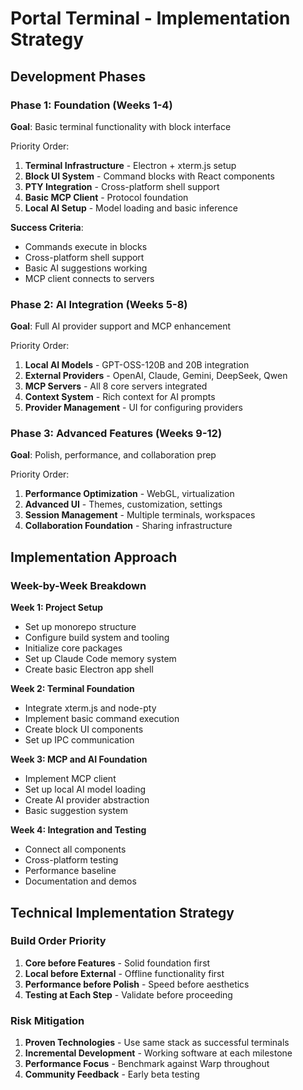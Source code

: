 # Portal Terminal - Implementation Strategy

## Development Phases

### Phase 1: Foundation (Weeks 1-4)
**Goal**: Basic terminal functionality with block interface

Priority Order:
1. **Terminal Infrastructure** - Electron + xterm.js setup
2. **Block UI System** - Command blocks with React components  
3. **PTY Integration** - Cross-platform shell support
4. **Basic MCP Client** - Protocol foundation
5. **Local AI Setup** - Model loading and basic inference

**Success Criteria**: 
- Commands execute in blocks
- Cross-platform shell support
- Basic AI suggestions working
- MCP client connects to servers

### Phase 2: AI Integration (Weeks 5-8)
**Goal**: Full AI provider support and MCP enhancement

Priority Order:
1. **Local AI Models** - GPT-OSS-120B and 20B integration
2. **External Providers** - OpenAI, Claude, Gemini, DeepSeek, Qwen
3. **MCP Servers** - All 8 core servers integrated
4. **Context System** - Rich context for AI prompts
5. **Provider Management** - UI for configuring providers

### Phase 3: Advanced Features (Weeks 9-12)  
**Goal**: Polish, performance, and collaboration prep

Priority Order:
1. **Performance Optimization** - WebGL, virtualization
2. **Advanced UI** - Themes, customization, settings
3. **Session Management** - Multiple terminals, workspaces
4. **Collaboration Foundation** - Sharing infrastructure

## Implementation Approach

### Week-by-Week Breakdown

**Week 1: Project Setup**
- Set up monorepo structure
- Configure build system and tooling
- Initialize core packages
- Set up Claude Code memory system
- Create basic Electron app shell

**Week 2: Terminal Foundation**  
- Integrate xterm.js and node-pty
- Implement basic command execution
- Create block UI components
- Set up IPC communication

**Week 3: MCP and AI Foundation**
- Implement MCP client
- Set up local AI model loading
- Create AI provider abstraction
- Basic suggestion system

**Week 4: Integration and Testing**
- Connect all components
- Cross-platform testing
- Performance baseline
- Documentation and demos

## Technical Implementation Strategy

### Build Order Priority
1. **Core before Features** - Solid foundation first
2. **Local before External** - Offline functionality first  
3. **Performance before Polish** - Speed before aesthetics
4. **Testing at Each Step** - Validate before proceeding

### Risk Mitigation
1. **Proven Technologies** - Use same stack as successful terminals
2. **Incremental Development** - Working software at each milestone
3. **Performance Focus** - Benchmark against Warp throughout
4. **Community Feedback** - Early beta testing